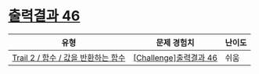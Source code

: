 # [출력결과 46](https://en.codetree.ai/trails/complete/curated-cards/challenge-reading-k201720)

|유형|문제 경험치|난이도|
|---|---|---|
|[Trail 2 / 함수 / 값을 반환하는 함수](https://www.codetree.ai/trail-info/novice-mid/)|[[Challenge]출력결과 46](https://www.codetree.ai/trails/complete/curated-cards/challenge-reading-k201720/)|쉬움|

